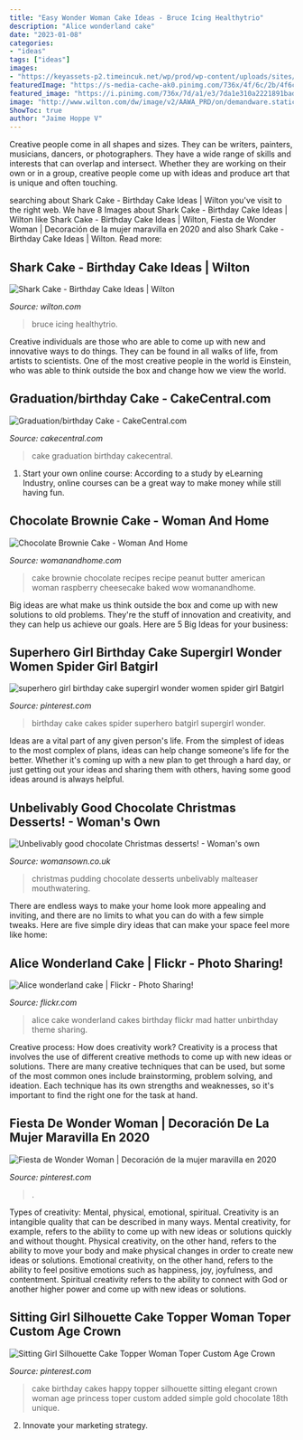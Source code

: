 ```yaml
---
title: "Easy Wonder Woman Cake Ideas - Bruce Icing Healthytrio"
description: "Alice wonderland cake"
date: "2023-01-08"
categories:
- "ideas"
tags: ["ideas"]
images:
- "https://keyassets-p2.timeincuk.net/wp/prod/wp-content/uploads/sites/32/2016/11/Malteser-Christmas-Pudding-550x733.jpg"
featuredImage: "https://s-media-cache-ak0.pinimg.com/736x/4f/6c/2b/4f6c2b40e2a51beb22fb9768a652add7--girl-birthday-cakes-women-birthday.jpg"
featured_image: "https://i.pinimg.com/736x/7d/a1/e3/7da1e310a2221891bad389ddec95f2b3.jpg"
image: "http://www.wilton.com/dw/image/v2/AAWA_PRD/on/demandware.static/-/Sites-wilton-project-master/default/dw2edf2947/images/project/WLPROJ-9080/WoCaAFe_42352.jpg?sw=1000&amp;sh=1000&amp;sm=fit"
ShowToc: true
author: "Jaime Hoppe V"
---
```



Creative people come in all shapes and sizes. They can be writers, painters, musicians, dancers, or photographers. They have a wide range of skills and interests that can overlap and intersect. Whether they are working on their own or in a group, creative people come up with ideas and produce art that is unique and often touching.

	

		
searching about Shark Cake - Birthday Cake Ideas | Wilton you've visit to the right web. We have 8 Images about Shark Cake - Birthday Cake Ideas | Wilton like Shark Cake - Birthday Cake Ideas | Wilton, Fiesta de Wonder Woman | Decoración de la mujer maravilla en 2020 and also Shark Cake - Birthday Cake Ideas | Wilton. Read more:
		
    
## Shark Cake - Birthday Cake Ideas | Wilton

<img loading=lazy src="http://www.wilton.com/dw/image/v2/AAWA_PRD/on/demandware.static/-/Sites-wilton-project-master/default/dw2edf2947/images/project/WLPROJ-9080/WoCaAFe_42352.jpg?sw=1000&amp;sh=1000&amp;sm=fit" onerror="this.onerror=null;this.src='https://tse3.mm.bing.net/th?id=OIP.FeILF54qvIrqjiaqh6mt7gHaHa&amp;pid=15.1';" alt="Shark Cake - Birthday Cake Ideas | Wilton">

_Source: wilton.com_

>bruce icing healthytrio. 

	

Creative individuals are those who are able to come up with new and innovative ways to do things. They can be found in all walks of life, from artists to scientists. One of the most creative people in the world is Einstein, who was able to think outside the box and change how we view the world.

    
## Graduation/birthday Cake - CakeCentral.com

<img loading=lazy src="https://cdn001.cakecentral.com/gallery/2015/06/900_m0fBvMALVI-graduationbirthday-cake.jpg" onerror="this.onerror=null;this.src='https://tse3.mm.bing.net/th?id=OIP.Q7I2kH2_1YzAasRpyTSGJQHaLH&amp;pid=15.1';" alt="Graduation/birthday Cake - CakeCentral.com">

_Source: cakecentral.com_

>cake graduation birthday cakecentral. 

	

1. Start your own online course: According to a study by eLearning Industry, online courses can be a great way to make money while still having fun.

    
## Chocolate Brownie Cake - Woman And Home

<img loading=lazy src="http://womanandhome.media.ipcdigital.co.uk/21348/00000962f/09a0/WH---Peanut-Butter-cake-fp.jpg" onerror="this.onerror=null;this.src='https://tse4.mm.bing.net/th?id=OIP.2mjWA2QWPMM0SqIPJIhFOAHaHa&amp;pid=15.1';" alt="Chocolate Brownie Cake - Woman And Home">

_Source: womanandhome.com_

>cake brownie chocolate recipes recipe peanut butter american woman raspberry cheesecake baked wow womanandhome. 

	

Big ideas are what make us think outside the box and come up with new solutions to old problems. They're the stuff of innovation and creativity, and they can help us achieve our goals. Here are 5 Big Ideas for your business: 

    
## Superhero Girl Birthday Cake Supergirl Wonder Women Spider Girl Batgirl

<img loading=lazy src="https://s-media-cache-ak0.pinimg.com/736x/4f/6c/2b/4f6c2b40e2a51beb22fb9768a652add7--girl-birthday-cakes-women-birthday.jpg" onerror="this.onerror=null;this.src='https://tse1.mm.bing.net/th?id=OIP.uLKqTGCjQvCZntpy7oYa0AHaNK&amp;pid=15.1';" alt="superhero girl birthday cake supergirl wonder women spider girl Batgirl">

_Source: pinterest.com_

>birthday cake cakes spider superhero batgirl supergirl wonder. 

	

Ideas are a vital part of any given person's life. From the simplest of ideas to the most complex of plans, ideas can help change someone's life for the better. Whether it's coming up with a new plan to get through a hard day, or just getting out your ideas and sharing them with others, having some good ideas around is always helpful.

    
## Unbelivably Good Chocolate Christmas Desserts! - Woman&#039;s Own

<img loading=lazy src="https://keyassets-p2.timeincuk.net/wp/prod/wp-content/uploads/sites/32/2016/11/Malteser-Christmas-Pudding-550x733.jpg" onerror="this.onerror=null;this.src='https://tse4.mm.bing.net/th?id=OIP.4R8M_3b4EnVmSMk1cmve3wHaJI&amp;pid=15.1';" alt="Unbelivably good chocolate Christmas desserts! - Woman&#039;s own">

_Source: womansown.co.uk_

>christmas pudding chocolate desserts unbelivably malteaser mouthwatering. 

	

There are endless ways to make your home look more appealing and inviting, and there are no limits to what you can do with a few simple tweaks. Here are five simple diry ideas that can make your space feel more like home:

    
## Alice Wonderland Cake | Flickr - Photo Sharing!

<img loading=lazy src="http://farm4.staticflickr.com/3454/5720864802_f671f10bbb_z.jpg" onerror="this.onerror=null;this.src='https://tse2.mm.bing.net/th?id=OIP.P395H8cBYEVsiEEG1ieUIgAAAA&amp;pid=15.1';" alt="Alice wonderland cake | Flickr - Photo Sharing!">

_Source: flickr.com_

>alice cake wonderland cakes birthday flickr mad hatter unbirthday theme sharing. 

	

Creative process: How does creativity work?
Creativity is a process that involves the use of different creative methods to come up with new ideas or solutions. There are many creative techniques that can be used, but some of the most common ones include brainstorming, problem solving, and ideation. Each technique has its own strengths and weaknesses, so it's important to find the right one for the task at hand.

    
## Fiesta De Wonder Woman | Decoración De La Mujer Maravilla En 2020

<img loading=lazy src="https://i.pinimg.com/736x/ec/11/08/ec11084a7b51e737a1f795a9889410cf.jpg" onerror="this.onerror=null;this.src='https://tse2.mm.bing.net/th?id=OIP.KFjHYn00pzDEjtR9BpYSeQHaGU&amp;pid=15.1';" alt="Fiesta de Wonder Woman | Decoración de la mujer maravilla en 2020">

_Source: pinterest.com_

>. 

	

Types of creativity: Mental, physical, emotional, spiritual.
Creativity is an intangible quality that can be described in many ways. Mental creativity, for example, refers to the ability to come up with new ideas or solutions quickly and without thought. Physical creativity, on the other hand, refers to the ability to move your body and make physical changes in order to create new ideas or solutions. Emotional creativity, on the other hand, refers to the ability to feel positive emotions such as happiness, joy, joyfulness, and contentment. Spiritual creativity refers to the ability to connect with God or another higher power and come up with new ideas or solutions.

    
## Sitting Girl Silhouette Cake Topper Woman Toper Custom Age Crown

<img loading=lazy src="https://i.pinimg.com/736x/7d/a1/e3/7da1e310a2221891bad389ddec95f2b3.jpg" onerror="this.onerror=null;this.src='https://tse2.mm.bing.net/th?id=OIP.CNvyqMKmZNnv6vfo5PafFwHaIx&amp;pid=15.1';" alt="Sitting Girl Silhouette Cake Topper Woman Toper Custom Age Crown">

_Source: pinterest.com_

>cake birthday cakes happy topper silhouette sitting elegant crown woman age princess toper custom added simple gold chocolate 18th unique. 

	

2. Innovate your marketing strategy.

